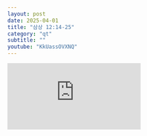 ```yaml
---
layout: post
date: 2025-04-01
title: "삼상 12:14-25"
category: "qt"
subtitle: ""
youtube: "KkUassOVXNQ"
---
```


<div class="youtube margin-large">
    <iframe src="https://www.youtube.com/embed/KkUassOVXNQ" title="YouTube video player" frameborder="0" allow="accelerometer; autoplay; clipboard-write; encrypted-media; gyroscope; picture-in-picture; web-share" allowfullscreen></iframe>
</div>

